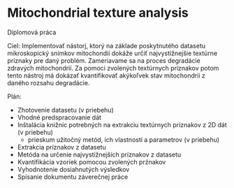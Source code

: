 # Mitochondrial texture analysis

Diplomová práca


Ciel:
Implementovať nástorj, ktorý na základe poskytnutého datasetu mikroskopický snímkov mitochondií dokáže určiť najvystížnejšie textúrne príznaky pre daný problém. Zameriavame sa na proces degradácie zdravých mitochondrií. Za pomoci zvolených textúrnych príznakov potom tento nástroj má dokázať kvantifikovať akýkoľvek stav mitochondrii z daného rozsahu degradácie.


Plán:
* Zhotovenie datasetu (v priebehu)
* Vhodné predspracovanie dát
* Inštalácia knižníc potrebných na extrakciu textúrnych príznakov z 2D dát (v priebehu)
    - prieskum užitočný metód, ich vlastností a parametrov (v priebehu)
* Extrakcia príznakov z datasetu
* Metóda na určenie najvystížnejších príznakov z datasetu
* Kvantifikácia vzoriek pomocou zvolených prźnakov
* Vyhodnotenie dosiahnutých výsledkov
* Spísanie dokumentu záverečnej práce
